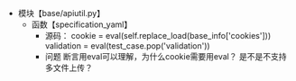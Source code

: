 - 模块【base/apiutil.py】
    - 函数【specification_yaml】
      - 源码：
      cookie = eval(self.replace_load(base_info['cookies']))
      validation = eval(test_case.pop('validation'))
      - 问题
      断言用eval可以理解，为什么cookie需要用eval？
      是不是不支持多文件上传？
    